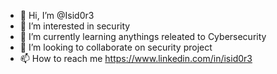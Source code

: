 - 👋 Hi, I’m @Isid0r3
- 👀 I’m interested in security
- 🌱 I’m currently learning anythings releated to Cybersecurity
- 💞️ I’m looking to collaborate on security project
- 📫 How to reach me https://www.linkedin.com/in/isid0r3


